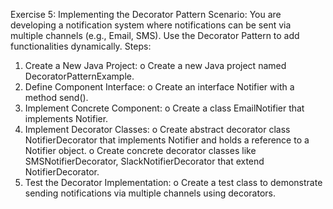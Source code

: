 Exercise 5: Implementing the Decorator Pattern
Scenario: 
You are developing a notification system where notifications can be sent via multiple channels (e.g., Email, SMS). Use the Decorator Pattern to add functionalities dynamically.
Steps:
1.	Create a New Java Project:
  o	Create a new Java project named DecoratorPatternExample.
2.	Define Component Interface:
  o	Create an interface Notifier with a method send().
3.	Implement Concrete Component:
  o	Create a class EmailNotifier that implements Notifier.
4.	Implement Decorator Classes:
  o	Create abstract decorator class NotifierDecorator that implements Notifier and holds a reference to a Notifier object.
  o	Create concrete decorator classes like SMSNotifierDecorator, SlackNotifierDecorator that extend NotifierDecorator.
5.	Test the Decorator Implementation:
  o	Create a test class to demonstrate sending notifications via multiple channels using decorators.


